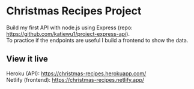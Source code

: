 # Christmas Recipes Project

Build my first API with node.js using Express (repo: https://github.com/katiewu1/project-express-api). \
To practice if the endpoints are useful I build a frontend to show the data.

## View it live

Heroku (API): https://christmas-recipes.herokuapp.com/ \
Netlify (frontend): https://christmas-recipes.netlify.app/
